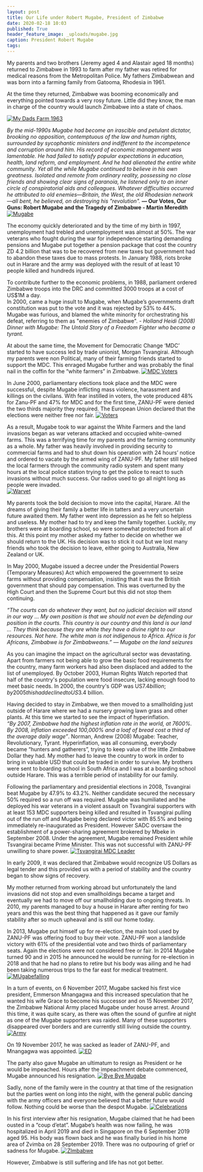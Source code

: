 ```yaml
---
layout: post
title: Our Life under Robert Mugabe, President of Zimbabwe
date: 2020-02-18 10:03
published: True
header_feature_image: _uploads/mugabe.jpg
caption: President Robert Mugabe
tags:
---
```


My parents and two brothers (Jeremy aged 4 and Alastair aged 18 months) returned to Zimbabwe in 1993 to farm after my father was retired for medical reasons from the Metropolitan Police.  My fathers Zimbabwean and was born into a farming family from Gatooma, Rhodesia in 1961.

At the time they returned, Zimbabwe was booming economically and everything pointed towards a very rosy future.  Little did they know, the man in charge of the country would launch Zimbabwe into a state of chaos.

[![My Dads Farm 1963](/_uploads/my-dads-farm-1963.png)](/_uploads/my-dads-farm-1963.png)


_By the mid-1990s Mugabe had become an irascible and petulant dictator, brooking no opposition, contemptuous of the law and human rights, surrounded by sycophantic ministers and indifferent to the incompetence and corruption around him. His record of economic management was lamentable. He had failed to satisfy popular expectations in education, health, land reform, and employment. And he had alienated the entire white community. Yet all the while Mugabe continued to believe in his own greatness. Isolated and remote from ordinary reality, possessing no close friends and showing clear signs of paranoia, he listened only to an inner circle of conspiratorial aids and colleagues. Whatever difficulties occurred he attributed to old enemies—Britain, the West, the old Rhodesian network—all bent, he believed, on destroying his "revolution"._
**— Our Votes, Our Guns:  Robert Mugabe and the Tragedy of Zimbabwe - Martin Meredith**
[![Mugabe](/_uploads/mugabe.png)](/_uploads/mugabe.png)

The economy quickly deteriorated and by the time of my birth in 1997, unemployment had trebled and unemployment was almost at 50%.  The war veterans who fought during the war for independence starting demanding pensions and Mugabe put together a pension package that cost the country ZD 4.2 billion that was to be recovered from new taxes but government had to abandon these taxes due to mass protests.  In January 1988, riots broke out in Harare and the army was deployed with the result of at least 10 people killed and hundreds injured.  

To contribute further to the economic problems, in 1988, parliament ordered Zimbabwe troops into the DRC and committed 3000 troops at a cost of US$1M a day.   
In 2000, came a huge insult to Mugabe, when Mugabe’s governments draft constitution was put to the vote and it was rejected by 53% to 44%.  Mugabe was furious, and blamed the white minority for orchestrating his defeat, referring to them as "enemies of Zimbabwe". _- Holland Heidi (2008) Dinner with Mugabe:  The Untold Story of a Freedom Fighter who became a tyrant._


At about the same time, the Movement for Democratic Change ‘MDC’ started to have success led by trade unionist, Morgan Tsvangirai.  Although my parents were non Political, many of their farming friends started to support the MDC.  This enraged Mugabe further and was probably the final nail in the coffin for the “white farmers” in Zimbabwe.
[![MDC Voters](/_uploads/mdc-voters.png)](/_uploads/mdc-voters.png)

In June 2000, parliamentary elections took place and the MDC were successful, despite Mugabe inflicting mass violence, harassment and killings on the civilans. With fear instilled in voters, the vote produced 48% for Zanu-PF and 47% for MDC and for the first time, ZANU-PF were denied the two thirds majority they required.  The European Union declared that the elections were neither free nor fair.
[![Voters](/_uploads/voters.png)](/_uploads/voters.png)

As a result, Mugabe took to war against the White Farmers and the land invasions began as war veterans attacked and occupied white-owned farms.  This was a terrifying time for my parents and the farming community as a whole.  My father was heavily involved in providing security to commercial farms and had to shut down his operation with 24 hours’ notice and ordered to vacate by the armed wing of ZANU-PF.  My father still helped the local farmers through the community radio system and spent many hours at the local police station trying to get the police to react to such invasions without much success.  Our radios used to go all night long as people were invaded.  
[![Warvet ](/_uploads/warvet.png)](/_uploads/warvet.png)

My parents took the bold decision to move into the capital, Harare.  All the dreams of giving their family a better life in tatters and a very uncertain future awaited them.  My father went into depression as he felt so helpless and useless.  My mother had to try and keep the family together.  Luckily, my brothers were at boarding school, so were somewhat protected from all of this.  At this point my mother asked my father to decide on whether we should return to the UK.  His decision was to stick it out but we lost many friends who took the decision to leave, either going to Australia, New Zealand or UK.

In May 2000, Mugabe issued a decree under the Presidential Powers (Temporary Measures) Act which empowered the government to seize farms without providing compensation, insisting that it was the British government that should pay compensation.  This was overturned by the High Court and then the Supreme Court but this did not stop them continuing.

_“The courts can do whatever they want, but no judicial decision will stand in our way ... My own position is that we should not even be defending our position in the courts. This country is our country and this land is our land ... They think because they are white they have a divine right to our resources. Not here. The white man is not indigenous to Africa. Africa is for Africans, Zimbabwe is for Zimbabweans.” — Mugabe on the land seizures_

As you can imagine the impact on the agricultural sector was devastating.  Apart from farmers not being able to grow the basic food requirements for the country, many farm workers had also been displaced and added to the list of unemployed.  By October 2003, Human Rights Watch reported that half of the country's population were food insecure, lacking enough food to meet basic needs. In 2000, the country's GDP was US$7.4 billion; by 2005 this had declined to US$3.4 billion.

Having decided to stay in Zimbabwe, we then moved to a smallholding just outside of Harare where we had a nursery growing lawn grass and other plants.  At this time we started to see the impact of hyperinflation.  
_“By 2007, Zimbabwe had the highest inflation rate in the world, at 7600%. By 2008, inflation exceeded 100,000% and a loaf of bread cost a third of the average daily wage”_. Norman, Andrew (2008) Mugabe: Teacher, Revolutionary, Tyrant.
  Hyperinflation, was all consuming, everybody became “hunters and gatherers”, trying to keep value of the little Zimbabwe Dollar they had.  My mother had to leave the country to work in order to bring in valuable USD that could be traded in order to survive.  My brothers were sent to boarding school in South Africa and I was at a boarding school outside Harare.  This was a terrible period of instability for our family.  

Following the parliamentary and presidential elections in 2008, Tsvangirai beat Mugabe by 47.9% to 43.2%.  Neither candidate secured the necessary 50% required so a run off was required.  Mugabe was humiliated and he deployed his war veterans in a violent assault on Tsvangirai supporters with at least 153 MDC supporters being killed and resulted in Tsvangirai pulling out of the run off and Mugabe being declared victor with 85.5% and being immediately re-inaugurated as President.  However SADC oversaw the establishment of a power-sharing agreement brokered by Mbeke in September 2008.  Under the agreement, Mugabe remained President while Tsvangirai became Prime Minister.  This was not successful with ZANU-PF unwilling to share power.
[![Tsvangirai MDC Leader](/_uploads/tsvangirai-mdc-leader.png)](/_uploads/tsvangirai-mdc-leader.png)

In early 2009, it was declared that Zimbabwe would recognize US Dollars as legal tender and this provided us with a period of stability and the country began to show signs of recovery.  

My mother returned from working abroad but unfortunately the land invasions did not stop and even smallholdings became a target and eventually we had to move off our smallholding due to ongoing threats.  In 2010, my parents managed to buy a house in Harare after renting for two years and this was the best thing that happened as it gave our family stability after so much upheaval and is still our home today.

In 2013, Mugabe put himself up for re-election, the main tool used by ZANU-PF was offering food to buy their vote.   ZANU-PF won a landslide victory with 61% of the presidential vote and two thirds of parliamentary seats.  Again the elections were not considered free or fair.
In 2014 Mugabe turned 90 and in 2015 he announced he would be running for re-election in 2018 and that he had no plans to retire but his body was ailing and he had been taking numerous trips to the far east for medical treatment.  
[![MUgabefalling](/_uploads/mugabefalling.png)](/_uploads/mugabefalling.png)

In a turn of events, on 6 November 2017, Mugabe sacked his first vice president, Emmerson Mnangagwa and this increased speculation that he wanted his wife Grace to become his successor and on 15 November 2017, the Zimbabwe National Army placed Mugabe under house arrest.  Around this time, it was quite scary, as there was often the sound of gunfire at night as one of the Mugabe supporters was raided.  Many of these supporters disappeared over borders and are currently still living outside the country.
[![Army](/_uploads/army.png)](/_uploads/army.png)

On 19 November 2017, he was sacked as leader of ZANU-PF, and Mnangagwa was appointed.
[![ED](/_uploads/ed.png)](/_uploads/ed.png)

The party also gave Mugabe an ultimatum to resign as President or he would be impeached.  Hours after the impeachment debate commenced, Mugabe announced his resignation.
[![Bye Bye Mugabe](/_uploads/bye-bye-mugabe.png)](/_uploads/bye-bye-mugabe.png)

Sadly, none of the family were in the country at that time of the resignation but the parties went on long into the night, with the general public dancing with the army officers and everyone believed that a better future would follow.  Nothing could be worse than the despot Mugabe.
[![Celebrations](/_uploads/celebrations.png)](/_uploads/celebrations.png)

In his first interview after his resignation, Mugabe claimed that he had been ousted in a “coup d’etat”.
Mugabe’s health was now failing, he was hospitalized in April 2019 and died in Singapore on the 6 September 2019 aged 95.  His body was flown back and he was finally buried in his home area of Zvimba on 28 September 2019.  There was no outpouring of grief or sadness for Mugabe.
[![ZImbabwe ](/_uploads/zimbabwe.png)](/_uploads/zimbabwe.png)

However, Zimbabwe is still suffering and life has not got better.
